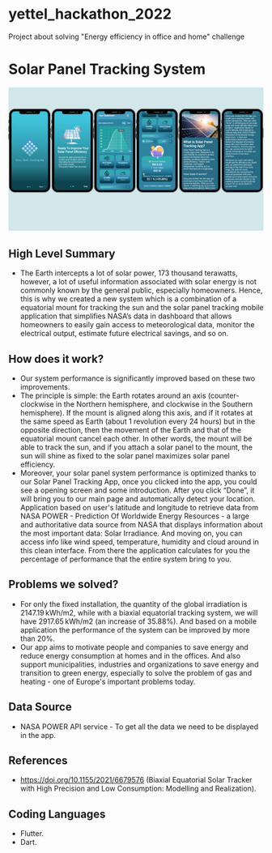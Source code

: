 # yettel_hackathon_2022
Project about solving "Energy efficiency in office and home" challenge
# Solar Panel Tracking System
![image](./demo.png)
## High Level Summary 
- The Earth intercepts a lot of solar power, 173 thousand terawatts,  however, a lot of useful information associated with solar energy is not commonly known by the general public, especially homeowners. Hence, this is why we created a new system which is a combination of a equatorial mount for tracking the sun and the solar panel tracking mobile application that simplifies NASA’s data in dashboard that allows homeowners to easily gain access to meteorological data, monitor the electrical output, estimate future electrical savings, and so on.
## How does it work?
- Our system performance is significantly improved based on these two improvements.
- The principle is simple: the Earth rotates around an axis (counter-clockwise in the Northern hemisphere, and clockwise in the Southern hemisphere). If the mount is aligned along this axis, and if it rotates at the same speed as Earth (about 1 revolution every 24 hours) but in the opposite direction, then the movement of the Earth and that of the equatorial mount cancel each other. In other words, the mount will be able to track the sun, and if you attach a solar panel to the mount, the sun will shine as fixed to the solar panel maximizes solar panel efficiency.
- Moreover, your solar panel system performance is optimized thanks to our Solar Panel Tracking App, once you clicked into the app, you could see a opening screen and some introduction. After you click “Done”, it will bring you to our main page and automatically detect your location. Application based on user's latitude and longitude to retrieve data from NASA POWER - Prediction Of Worldwide Energy Resources - a large and authoritative data source from NASA that displays information about the most important data: Solar Irradiance. And moving on, you can access info like wind speed, temperature, humidity and cloud around in this clean interface. From there the application calculates for you the percentage of performance that the entire system bring to you.
## Problems we solved?
- For only the fixed installation, the quantity of the global irradiation is 2147.19 kWh/m2, while with a biaxial equatorial tracking system, we will have 2917.65 kWh/m2 (an increase of 35.88%). And based on a mobile application the performance of the system can be improved by more than 20%.
- Our app aims to motivate people and companies to save energy and reduce energy consumption at homes and in the offices. And also support municipalities, industries and organizations to save energy and transition to green energy, especially to solve the problem of gas and heating - one of Europe's important problems today.
## Data Source
- NASA POWER API service - To get all the data we need to be displayed in the app.
## References
- https://doi.org/10.1155/2021/6679576 (Biaxial Equatorial Solar Tracker with High Precision and Low Consumption: Modelling and Realization).
## Coding Languages
- Flutter.
- Dart.

